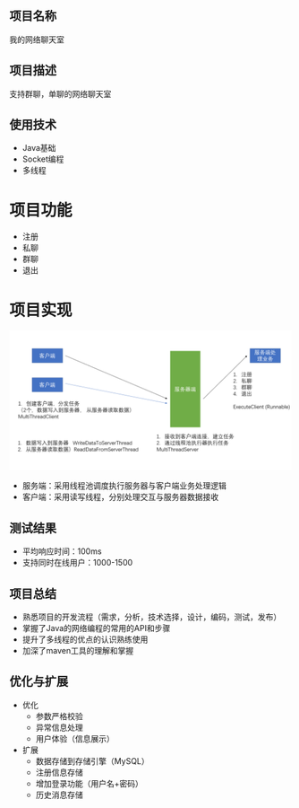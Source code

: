 ## 项目名称
我的网络聊天室

## 项目描述

支持群聊，单聊的网络聊天室

## 使用技术
+ Java基础
+ Socket编程
+ 多线程

# 项目功能
+ 注册
+ 私聊
+ 群聊
+ 退出

# 项目实现
![](design.png)
+ 服务端：采用线程池调度执行服务器与客户端业务处理逻辑
+ 客户端：采用读写线程，分别处理交互与服务器数据接收

## 测试结果
+ 平均响应时间：100ms
+ 支持同时在线用户：1000-1500

## 项目总结
+ 熟悉项目的开发流程（需求，分析，技术选择，设计，编码，测试，发布）
+ 掌握了Java的网络编程的常用的API和步骤
+ 提升了多线程的优点的认识熟练使用
+ 加深了maven工具的理解和掌握

## 优化与扩展
+ 优化
    + 参数严格校验
    + 异常信息处理
    + 用户体验（信息展示）
+ 扩展
    + 数据存储到存储引擎（MySQL）
    + 注册信息存储
    + 增加登录功能（用户名+密码）
    + 历史消息存储

